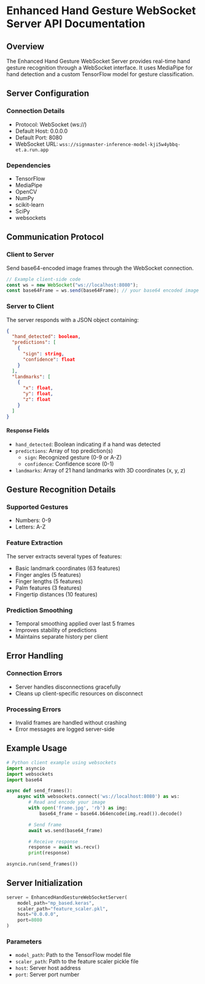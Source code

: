 # Enhanced Hand Gesture WebSocket Server API Documentation

## Overview

The Enhanced Hand Gesture WebSocket Server provides real-time hand gesture recognition through a WebSocket interface. It uses MediaPipe for hand detection and a custom TensorFlow model for gesture classification.

## Server Configuration

### Connection Details

- Protocol: WebSocket (ws://)
- Default Host: 0.0.0.0
- Default Port: 8080
- WebSocket URL: `wss://signmaster-inference-model-kji5w4ybbq-et.a.run.app`

### Dependencies

- TensorFlow
- MediaPipe
- OpenCV
- NumPy
- scikit-learn
- SciPy
- websockets

## Communication Protocol

### Client to Server

Send base64-encoded image frames through the WebSocket connection.

```javascript
// Example client-side code
const ws = new WebSocket("ws://localhost:8080");
const base64Frame = ws.send(base64Frame); // your base64 encoded image
```

### Server to Client

The server responds with a JSON object containing:

```json
{
  "hand_detected": boolean,
  "predictions": [
    {
      "sign": string,
      "confidence": float
    }
  ],
  "landmarks": [
    {
      "x": float,
      "y": float,
      "z": float
    }
  ]
}
```

#### Response Fields

- `hand_detected`: Boolean indicating if a hand was detected
- `predictions`: Array of top prediction(s)
  - `sign`: Recognized gesture (0-9 or A-Z)
  - `confidence`: Confidence score (0-1)
- `landmarks`: Array of 21 hand landmarks with 3D coordinates (x, y, z)

## Gesture Recognition Details

### Supported Gestures

- Numbers: 0-9
- Letters: A-Z

### Feature Extraction

The server extracts several types of features:

- Basic landmark coordinates (63 features)
- Finger angles (5 features)
- Finger lengths (5 features)
- Palm features (3 features)
- Fingertip distances (10 features)

### Prediction Smoothing

- Temporal smoothing applied over last 5 frames
- Improves stability of predictions
- Maintains separate history per client

## Error Handling

### Connection Errors

- Server handles disconnections gracefully
- Cleans up client-specific resources on disconnect

### Processing Errors

- Invalid frames are handled without crashing
- Error messages are logged server-side

## Example Usage

```python
# Python client example using websockets
import asyncio
import websockets
import base64

async def send_frames():
    async with websockets.connect('ws://localhost:8080') as ws:
        # Read and encode your image
        with open('frame.jpg', 'rb') as img:
            base64_frame = base64.b64encode(img.read()).decode()

        # Send frame
        await ws.send(base64_frame)

        # Receive response
        response = await ws.recv()
        print(response)

asyncio.run(send_frames())
```

## Server Initialization

```python
server = EnhancedHandGestureWebSocketServer(
    model_path="mp_based.keras",
    scaler_path="feature_scaler.pkl",
    host="0.0.0.0",
    port=8080
)
```

### Parameters

- `model_path`: Path to the TensorFlow model file
- `scaler_path`: Path to the feature scaler pickle file
- `host`: Server host address
- `port`: Server port number
